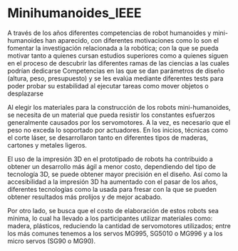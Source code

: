 # Minihumanoides_IEEE
A través de los años diferentes competencias de robot humanoides y mini-humanoides han aparecido, con diferentes motivaciones como lo son el fomentar la investigación relacionada a la robótica; con la que se pueda motivar tanto a quienes cursan estudios superiores como a quienes siguen en el proceso de descubrir las diferentes ramas de las ciencias a las cuales podrían dedicarse Competencias en las que se dan parámetros de diseño (altura, peso, presupuesto) y se les evalúa mediante diferentes tests para poder probar su estabilidad al ejecutar tareas como mover objetos o desplazarse

Al elegir los materiales para la construcción de los robots mini-humanoides, se necesita de un material que pueda resistir los constantes esfuerzos generalmente causados por los servomotores. A la vez, es necesario que el peso no exceda lo soportado por actuadores. En los inicios, técnicas como el corte láser, se desarrollaron tanto en diferentes tipos de maderas, cartones y metales ligeros.

El uso de la impresión 3D en el prototipado de robots ha contribuido a obtener un desarrollo más ágil a menor costo, dependiendo del tipo de tecnología 3D, se puede obtener mayor precisión en el diseño. Así como la accesibilidad a la impresión 3D ha aumentado con el pasar de los años, diferentes tecnologías como la usada para fresar con la que se pueden obtener resultados más prolijos y de mejor acabado.

Por otro lado, se busca que el costo de elaboración de estos robots sea mínima, lo cual ha llevado a los participantes utilizar materiales como: madera, plásticos, reduciendo la cantidad de servomotores utilizados; entre los más comunes tenemos a los servos MG995, SG5010 o MG996 y a los micro servos (SG90 o MG90).
